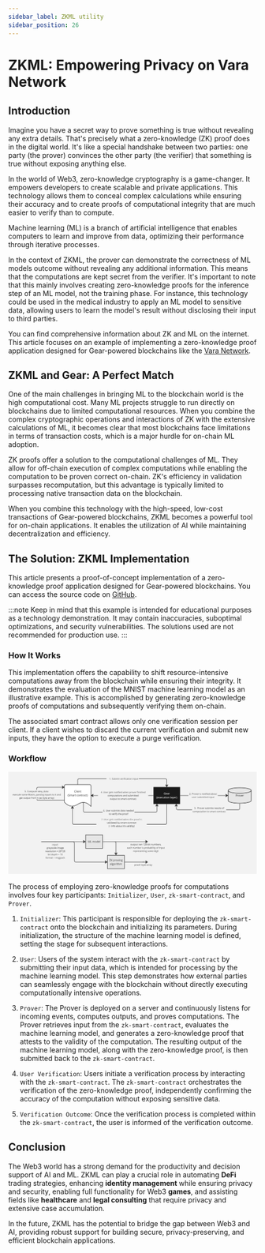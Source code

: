 ```yaml
---
sidebar_label: ZKML utility
sidebar_position: 26
---
```


# ZKML: Empowering Privacy on Vara Network

## Introduction

Imagine you have a secret way to prove something is true without revealing any extra details. That's precisely what a zero-knowledge (ZK) proof does in the digital world. It's like a special handshake between two parties: one party (the prover) convinces the other party (the verifier) that something is true without exposing anything else.

In the world of Web3, zero-knowledge cryptography is a game-changer. It empowers developers to create scalable and private applications. This technology allows them to conceal complex calculations while ensuring their accuracy and to create proofs of computational integrity that are much easier to verify than to compute.

Machine learning (ML) is a branch of artificial intelligence that enables computers to learn and improve from data, optimizing their performance through iterative processes.

In the context of ZKML, the prover can demonstrate the correctness of ML models outcome without revealing any additional information. This means that the computations are kept secret from the verifier. It's important to note that this mainly involves creating zero-knowledge proofs for the inference step of an ML model, not the training phase. For instance, this technology could be used in the medical industry to apply an ML model to sensitive data, allowing users to learn the model's result without disclosing their input to third parties.

You can find comprehensive information about ZK and ML on the internet. This article focuses on an example of implementing a zero-knowledge proof application designed for Gear-powered blockchains like the [Vara Network](https://vara-network.io).

## ZKML and Gear: A Perfect Match

One of the main challenges in bringing ML to the blockchain world is the high computational cost. Many ML projects struggle to run directly on blockchains due to limited computational resources. When you combine the complex cryptographic operations and interactions of ZK with the extensive calculations of ML, it becomes clear that most blockchains face limitations in terms of transaction costs, which is a major hurdle for on-chain ML adoption.

ZK proofs offer a solution to the computational challenges of ML. They allow for off-chain execution of complex computations while enabling the computation to be proven correct on-chain. ZK's efficiency in validation surpasses recomputation, but this advantage is typically limited to processing native transaction data on the blockchain.

When you combine this technology with the high-speed, low-cost transactions of Gear-powered blockchains, ZKML becomes a powerful tool for on-chain applications. It enables the utilization of AI while maintaining decentralization and efficiency.

## The Solution: ZKML Implementation

This article presents a proof-of-concept implementation of a zero-knowledge proof application designed for Gear-powered blockchains. You can access the source code on [GitHub](https://github.com/gear-foundation/external-zkml-actor).

:::note
Keep in mind that this example is intended for educational purposes as a technology demonstration. It may contain inaccuracies, suboptimal optimizations, and security vulnerabilities. The solutions used are not recommended for production use.
:::

### How It Works

This implementation offers the capability to shift resource-intensive computations away from the blockchain while ensuring their integrity. It demonstrates the evaluation of the MNIST machine learning model as an illustrative example. This is accomplished by generating zero-knowledge proofs of computations and subsequently verifying them on-chain.

The associated smart contract allows only one verification session per client. If a client wishes to discard the current verification and submit new inputs, they have the option to execute a purge verification.

### Workflow

![ZKML](./img/zkml.jpg)

The process of employing zero-knowledge proofs for computations involves four key participants: `Initializer`, `User`, `zk-smart-contract`, and `Prover`.

1. `Initializer`: This participant is responsible for deploying the `zk-smart-contract` onto the blockchain and initializing its parameters. During initialization, the structure of the machine learning model is defined, setting the stage for subsequent interactions.

2. `User`: Users of the system interact with the `zk-smart-contract` by submitting their input data, which is intended for processing by the machine learning model. This step demonstrates how external parties can seamlessly engage with the blockchain without directly executing computationally intensive operations.

3. `Prover`: The Prover is deployed on a server and continuously listens for incoming events, computes outputs, and proves computations. The Prover retrieves input from the `zk-smart-contract`, evaluates the machine learning model, and generates a zero-knowledge proof that attests to the validity of the computation. The resulting output of the machine learning model, along with the zero-knowledge proof, is then submitted back to the `zk-smart-contract`.

4. `User Verification`: Users initiate a verification process by interacting with the `zk-smart-contract`. The `zk-smart-contract` orchestrates the verification of the zero-knowledge proof, independently confirming the accuracy of the computation without exposing sensitive data.

5. `Verification Outcome`: Once the verification process is completed within the `zk-smart-contract`, the user is informed of the verification outcome.

## Conclusion

The Web3 world has a strong demand for the productivity and decision support of AI and ML. ZKML can play a crucial role in automating **DeFi** trading strategies, enhancing **identity management** while ensuring privacy and security, enabling full functionality for Web3 **games**, and assisting fields like **healthcare** and **legal consulting** that require privacy and extensive case accumulation.

In the future, ZKML has the potential to bridge the gap between Web3 and AI, providing robust support for building secure, privacy-preserving, and efficient blockchain applications.